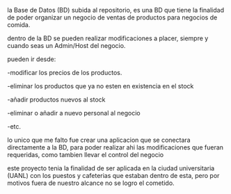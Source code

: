la Base de Datos (BD) subida al repositorio, es una BD que tiene la finalidad de poder
organizar un negocio de ventas de productos para negocios de comida.

dentro de la BD se pueden realizar modificaciones a placer, siempre y cuando seas un Admin/Host
del negocio.

pueden ir desde:

-modificar los precios de los productos.

-eliminar los productos que ya no esten en existencia en el stock

-añadir productos nuevos al stock

-eliminar o añadir a nuevo personal al negocio

-etc.

lo unico que me falto fue crear una aplicacion que se conectara directamente a la BD, para poder realizar 
ahi las modificaciones que fueran requeridas, como tambien llevar el control del negocio

este proyecto tenia la finalidad de ser aplicada en la ciudad universitaria (UANL) con los puestos y cafeterias que estaban dentro de esta, pero por motivos
fuera de nuestro alcance no se logro el cometido.
